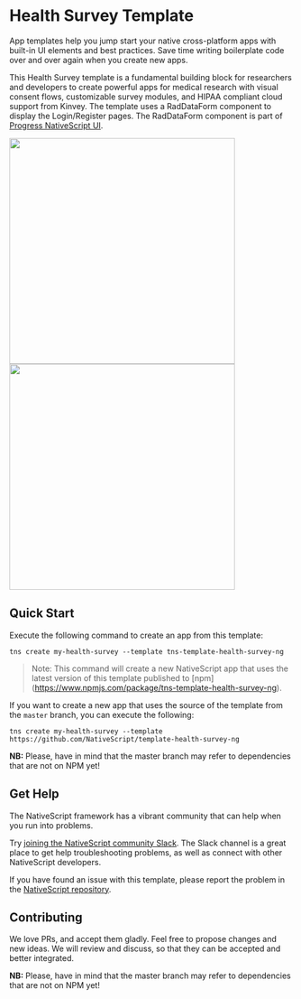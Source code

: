 # Health Survey Template
App templates help you jump start your native cross-platform apps with built-in UI elements and best practices. Save time writing boilerplate code over and over again when you create new apps.

This Health Survey template is a fundamental building block for researchers and developers to create powerful apps for medical research with visual consent flows, customizable survey modules, and HIPAA compliant cloud support from Kinvey. The template uses a RadDataForm component to display the Login/Register pages. The RadDataForm component is part of [Progress NativeScript UI](https://github.com/telerik/nativescript-ui-feedback).

<img src="/tools/assets/phone-survey-consent-ios.png" height="400" /><img src="/tools/assets/phone-survey-question-ios.png" height="400" />

## Quick Start
Execute the following command to create an app from this template:

```
tns create my-health-survey --template tns-template-health-survey-ng
```

> Note: This command will create a new NativeScript app that uses the latest version of this template published to [npm] (https://www.npmjs.com/package/tns-template-health-survey-ng).

If you want to create a new app that uses the source of the template from the `master` branch, you can execute the following:

```
tns create my-health-survey --template https://github.com/NativeScript/template-health-survey-ng
```

**NB:** Please, have in mind that the master branch may refer to dependencies that are not on NPM yet!

## Get Help
The NativeScript framework has a vibrant community that can help when you run into problems.

Try [joining the NativeScript community Slack](http://developer.telerik.com/wp-login.php?action=slack-invitation). The Slack channel is a great place to get help troubleshooting problems, as well as connect with other NativeScript developers.

If you have found an issue with this template, please report the problem in the [NativeScript repository](https://github.com/NativeScript/NativeScript/issues).

## Contributing

We love PRs, and accept them gladly. Feel free to propose changes and new ideas. We will review and discuss, so that they can be accepted and better integrated.

**NB:** Please, have in mind that the master branch may refer to dependencies that are not on NPM yet!
